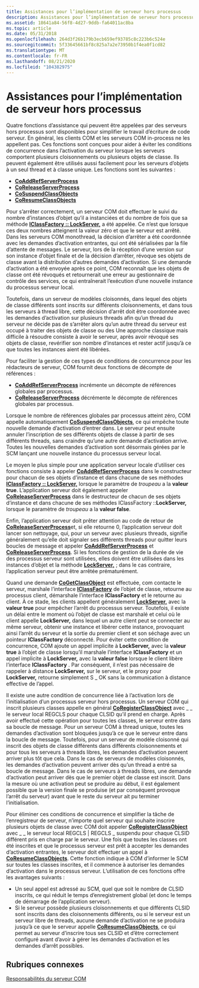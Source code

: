 ```yaml
---
title: Assistances pour l’implémentation de serveur hors processus
description: Assistances pour l’implémentation de serveur hors processus
ms.assetid: 18641a84-56f8-4d27-9ddb-fa64011ac8ba
ms.topic: article
ms.date: 05/31/2018
ms.openlocfilehash: 264d3f26b179b3ecb659ef93785c8c223b6c524e
ms.sourcegitcommit: 5f33645661bf8c825a7a2e73950b1f4ea0f1cd82
ms.translationtype: MT
ms.contentlocale: fr-FR
ms.lasthandoff: 08/21/2020
ms.locfileid: "104382975"
---
```

# <a name="out-of-process-server-implementation-helpers"></a>Assistances pour l’implémentation de serveur hors processus

Quatre fonctions d’assistance qui peuvent être appelées par des serveurs hors processus sont disponibles pour simplifier le travail d’écriture de code serveur. En général, les clients COM et les serveurs COM in-process ne les appellent pas. Ces fonctions sont conçues pour aider à éviter les conditions de concurrence dans l’activation du serveur lorsque les serveurs comportent plusieurs cloisonnements ou plusieurs objets de classe. Ils peuvent également être utilisés aussi facilement pour les serveurs d’objets à un seul thread et à classe unique. Les fonctions sont les suivantes :

-   [**CoAddRefServerProcess**](/windows/desktop/api/combaseapi/nf-combaseapi-coaddrefserverprocess)
-   [**CoReleaseServerProcess**](/windows/desktop/api/combaseapi/nf-combaseapi-coreleaseserverprocess)
-   [**CoSuspendClassObjects**](/windows/desktop/api/combaseapi/nf-combaseapi-cosuspendclassobjects)
-   [**CoResumeClassObjects**](/windows/desktop/api/combaseapi/nf-combaseapi-coresumeclassobjects)

Pour s’arrêter correctement, un serveur COM doit effectuer le suivi du nombre d’instances d’objet qu’il a instanciées et du nombre de fois que sa méthode [**IClassFactory :: LockServer,**](/windows/win32/api/unknwn/nf-unknwn-iclassfactory-lockserver) a été appelée. Ce n’est que lorsque ces deux nombres atteignent la valeur zéro et que le serveur est arrêté. Dans les serveurs COM monothread, la décision d’arrêter a été coordonnée avec les demandes d’activation entrantes, qui ont été sérialisées par la file d’attente de messages. Le serveur, lors de la réception d’une version sur son instance d’objet finale et de la décision d’arrêter, révoque ses objets de classe avant la distribution d’autres demandes d’activation. Si une demande d’activation a été envoyée après ce point, COM reconnaît que les objets de classe ont été révoqués et retournerait une erreur au gestionnaire de contrôle des services, ce qui entraînerait l’exécution d’une nouvelle instance du processus serveur local.

Toutefois, dans un serveur de modèles cloisonnés, dans lequel des objets de classe différents sont inscrits sur différents cloisonnements, et dans tous les serveurs à thread libre, cette décision d’arrêt doit être coordonnée avec les demandes d’activation sur plusieurs threads afin qu’un thread du serveur ne décide pas de s’arrêter alors qu’un autre thread du serveur est occupé à traiter des objets de classe ou des Une approche classique mais difficile à résoudre consiste à avoir le serveur, après avoir révoqué ses objets de classe, revérifier son nombre d’instances et rester actif jusqu’à ce que toutes les instances aient été libérées.

Pour faciliter la gestion de ces types de conditions de concurrence pour les rédacteurs de serveur, COM fournit deux fonctions de décompte de références :

-   [**CoAddRefServerProcess**](/windows/desktop/api/combaseapi/nf-combaseapi-coaddrefserverprocess) incrémente un décompte de références globales par processus.
-   [**CoReleaseServerProcess**](/windows/desktop/api/combaseapi/nf-combaseapi-coreleaseserverprocess) décrémente le décompte de références globales par processus.

Lorsque le nombre de références globales par processus atteint zéro, COM appelle automatiquement [**CoSuspendClassObjects**](/windows/desktop/api/combaseapi/nf-combaseapi-cosuspendclassobjects), ce qui empêche toute nouvelle demande d’activation d’entrer dans. Le serveur peut ensuite annuler l’inscription de ses différents objets de classe à partir de ses différents threads, sans craindre qu’une autre demande d’activation arrive. Toutes les nouvelles demandes d’activation sont désormais gérées par le SCM lançant une nouvelle instance du processus serveur local.

Le moyen le plus simple pour une application serveur locale d’utiliser ces fonctions consiste à appeler [**CoAddRefServerProcess**](/windows/desktop/api/combaseapi/nf-combaseapi-coaddrefserverprocess) dans le constructeur pour chacun de ses objets d’instance et dans chacune de ses méthodes [**IClassFactory :: LockServer,**](/windows/win32/api/unknwn/nf-unknwn-iclassfactory-lockserver) lorsque le paramètre de *troupeau* a la **valeur true**. L’application serveur doit également appeler [**CoReleaseServerProcess**](/windows/desktop/api/combaseapi/nf-combaseapi-coreleaseserverprocess) dans le destructeur de chacun de ses objets d’instance et dans chacune de ses méthodes IClassFactory ::**LockServer,** lorsque le paramètre de *troupeau* a la **valeur false**.

Enfin, l’application serveur doit prêter attention au code de retour de [**CoReleaseServerProcess**](/windows/desktop/api/combaseapi/nf-combaseapi-coreleaseserverprocess)et, si elle retourne 0, l’application serveur doit lancer son nettoyage, qui, pour un serveur avec plusieurs threads, signifie généralement qu’elle doit signaler ses différents threads pour quitter leurs boucles de message et appeler [**CoAddRefServerProcess**](/windows/desktop/api/combaseapi/nf-combaseapi-coaddrefserverprocess) et [**CoReleaseServerProcess**](/windows/desktop/api/combaseapi/nf-combaseapi-coreleaseserverprocess). Si les fonctions de gestion de la durée de vie des processus serveur sont utilisées, elles doivent être utilisées dans les instances d’objet et la méthode [**LockServer,**](/windows/win32/api/unknwn/nf-unknwn-iclassfactory-lockserver) ; dans le cas contraire, l’application serveur peut être arrêtée prématurément.

Quand une demande [**CoGetClassObject**](/windows/desktop/api/combaseapi/nf-combaseapi-cogetclassobject) est effectuée, com contacte le serveur, marshale l’interface [**IClassFactory**](/windows/win32/api/unknwn/nn-unknwn-iclassfactory) de l’objet de classe, retourne au processus client, démarshale l’interface **IClassFactory** et le retourne au client. À ce stade, les clients appellent généralement [**LockServer,**](/windows/win32/api/unknwn/nf-unknwn-iclassfactory-lockserver) avec la **valeur true** pour empêcher l’arrêt du processus serveur. Toutefois, il existe un délai entre le moment où l’objet de classe est marshalé et celui où le client appelle **LockServer,** dans lequel un autre client peut se connecter au même serveur, obtenir une instance et libérer cette instance, provoquant ainsi l’arrêt du serveur et la sortie du premier client et son séchage avec un pointeur **IClassFactory** déconnecté. Pour éviter cette condition de concurrence, COM ajoute un appel implicite à **LockServer,** avec la **valeur true** à l’objet de classe lorsqu’il marshale l’interface **IClassFactory** et un appel implicite à **LockServer,** avec la **valeur false** lorsque le client libère l’interface **IClassFactory** . Par conséquent, il n’est pas nécessaire de rappeler à distance **LockServer,** sur le serveur, et le proxy pour **LockServer,** retourne simplement S \_ OK sans la communication à distance effective de l’appel.

Il existe une autre condition de concurrence liée à l’activation lors de l’initialisation d’un processus serveur hors processus. Un serveur COM qui inscrit plusieurs classes appelle en général [**CoRegisterClassObject**](/windows/desktop/api/combaseapi/nf-combaseapi-coregisterclassobject) avec \_ \_ le serveur local REGCLS pour chaque CLSID qu’il prend en charge. Après avoir effectué cette opération pour toutes les classes, le serveur entre dans sa boucle de message. Pour un serveur COM à thread unique, toutes les demandes d’activation sont bloquées jusqu’à ce que le serveur entre dans la boucle de message. Toutefois, pour un serveur de modèle cloisonné qui inscrit des objets de classe différents dans différents cloisonnements et pour tous les serveurs à threads libres, les demandes d’activation peuvent arriver plus tôt que cela. Dans le cas de serveurs de modèles cloisonnés, les demandes d’activation peuvent arriver dès qu’un thread a entré sa boucle de message. Dans le cas de serveurs à threads libres, une demande d’activation peut arriver dès que le premier objet de classe est inscrit. Dans la mesure où une activation peut se produire au début, il est également possible que la version finale se produise (et par conséquent provoque l’arrêt du serveur) avant que le reste du serveur ait pu terminer l’initialisation.

Pour éliminer ces conditions de concurrence et simplifier la tâche de l’enregistreur de serveur, n’importe quel serveur qui souhaite inscrire plusieurs objets de classe avec COM doit appeler [**CoRegisterClassObject**](/windows/desktop/api/combaseapi/nf-combaseapi-coregisterclassobject) avec \_ \_ le serveur local REGCLS \| REGCLS \_ suspendu pour chaque CLSID différent pris en charge par le serveur. Une fois que toutes les classes ont été inscrites et que le processus serveur est prêt à accepter les demandes d’activation entrantes, le serveur doit effectuer un appel à [**CoResumeClassObjects**](/windows/desktop/api/combaseapi/nf-combaseapi-coresumeclassobjects). Cette fonction indique à COM d’informer le SCM sur toutes les classes inscrites, et il commence à autoriser les demandes d’activation dans le processus serveur. L’utilisation de ces fonctions offre les avantages suivants :

-   Un seul appel est adressé au SCM, quel que soit le nombre de CLSID inscrits, ce qui réduit le temps d’enregistrement global (et donc le temps de démarrage de l’application serveur).
-   Si le serveur possède plusieurs cloisonnements et que différents CLSID sont inscrits dans des cloisonnements différents, ou si le serveur est un serveur libre de threads, aucune demande d’activation ne se produira jusqu’à ce que le serveur appelle [**CoResumeClassObjects**](/windows/desktop/api/combaseapi/nf-combaseapi-coresumeclassobjects), ce qui permet au serveur d’inscrire tous ses CLSID et d’être correctement configuré avant d’avoir à gérer les demandes d’activation et les demandes d’arrêt possibles.

## <a name="related-topics"></a>Rubriques connexes

<dl> <dt>

[Responsabilités du serveur COM](com-server-responsibilities.md)
</dt> </dl>

 

 